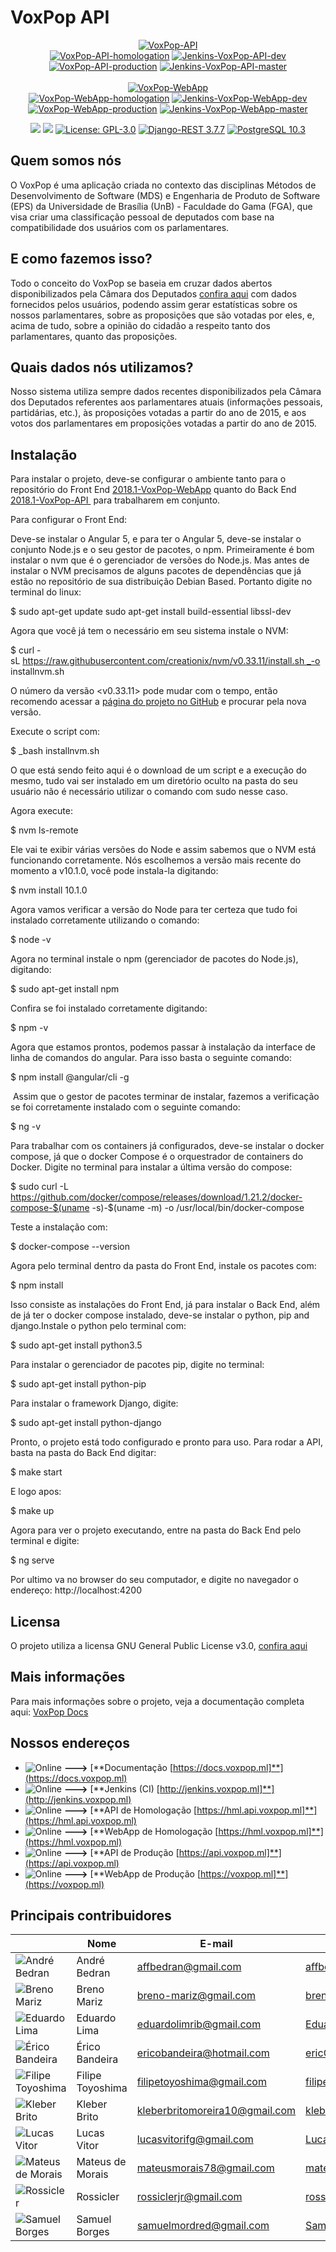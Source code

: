 # VoxPop API

<p align="center">
  <a href="https://github.com/fga-gpp-mds/2018.1-VoxPop-API"><img src="https://img.shields.io/badge/REST_API-VoxPop-orange.svg" alt="VoxPop-API"></a>
  <br>
  <a href="https://github.com/fga-gpp-mds/2018.1-VoxPop-API/tree/dev"><img src="https://img.shields.io/badge/ENV-homologation-orange.svg" alt="VoxPop-API-homologation"></a>
  <a href='http://jenkins.voxpop.ml/job/api-build/job/dev/'><img src='http://jenkins.voxpop.ml/job/api-build/job/dev/badge/icon' alt="Jenkins-VoxPop-API-dev"></a>
  <br>
  <a href="https://github.com/fga-gpp-mds/2018.1-VoxPop-API/tree/master"><img src="https://img.shields.io/badge/ENV-production-orange.svg" alt="VoxPop-API-production"></a>
  <a href='http://jenkins.voxpop.ml/job/api-build/job/master/'><img src='http://jenkins.voxpop.ml/job/api-build/job/master/badge/icon' alt="Jenkins-VoxPop-API-master"></a>
  <br>
  <br>
  <a href="https://github.com/fga-gpp-mds/2018.1-VoxPop-WebApp"><img src="https://img.shields.io/badge/WEB_APP-VoxPop-orange.svg" alt="VoxPop-WebApp"></a>
  <br>
  <a href="https://github.com/fga-gpp-mds/2018.1-VoxPop-WebApp/tree/dev"><img src="https://img.shields.io/badge/ENV-homologation-orange.svg" alt="VoxPop-WebApp-homologation"></a>
  <a href='http://jenkins.voxpop.ml/job/webapp-build/job/dev/'><img src='http://jenkins.voxpop.ml/job/webapp-build/job/dev/badge/icon' alt="Jenkins-VoxPop-WebApp-dev"></a>
  <br>
  <a href="https://github.com/fga-gpp-mds/2018.1-VoxPop-WebApp/tree/master"><img src="https://img.shields.io/badge/ENV-production-orange.svg" alt="VoxPop-WebApp-production"></a>
  <a href='http://jenkins.voxpop.ml/job/webapp-build/job/master/'><img src='http://jenkins.voxpop.ml/job/webapp-build/job/master/badge/icon' alt="Jenkins-VoxPop-WebApp-master"></a>
</p>

<p align="center">
  <a href="https://codeclimate.com/github/fga-gpp-mds/2018.1-VoxPop-API/maintainability"><img src="https://api.codeclimate.com/v1/badges/d5d1a9d76ae1c84fc006/maintainability" /></a>
  <a href="https://codeclimate.com/github/fga-gpp-mds/2018.1-VoxPop-API/test_coverage"><img src="https://api.codeclimate.com/v1/badges/d5d1a9d76ae1c84fc006/test_coverage" /></a>
  <a href="https://opensource.org/licenses/GPL-3.0"><img src="https://img.shields.io/badge/License-GPL-blue.svg" alt="License: GPL-3.0"></a>
  <a href="http://www.django-rest-framework.org/"><img src="https://img.shields.io/badge/Django--REST-3.7.7-red.svg" alt="Django-REST 3.7.7"></a>
  <a href="https://www.postgresql.org/?&"><img src="https://img.shields.io/badge/PostgreSQL-10.3-blue.svg" alt="PostgreSQL 10.3"></a>
</p>

## Quem somos nós

O VoxPop é uma aplicação criada no contexto das disciplinas Métodos de Desenvolvimento de Software (MDS) e Engenharia de Produto de Software (EPS) da Universidade de Brasília (UnB) - Faculdade do Gama (FGA), que visa criar uma classificação pessoal de deputados com base na compatibilidade dos usuários com os parlamentares.

## E como fazemos isso?

Todo o conceito do VoxPop se baseia em cruzar dados abertos disponibilizados pela Câmara dos Deputados [confira aqui](https://dadosabertos.camara.leg.br) com dados fornecidos pelos usuários, podendo assim gerar estatísticas sobre os nossos parlamentares, sobre as proposições que são votadas por eles, e, acima de tudo, sobre a opinião do cidadão a respeito tanto dos parlamentares, quanto das proposições.

## Quais dados nós utilizamos?

Nosso sistema utiliza sempre dados recentes disponibilizados pela Câmara dos Deputados referentes aos parlamentares atuais (informações pessoais, partidárias, etc.), às proposições votadas a partir do ano de 2015, e aos votos dos parlamentares em proposições votadas a partir do ano de 2015.

## Instalação

Para instalar o projeto, deve-se configurar o ambiente tanto para o repositório do Front End [2018.1-VoxPop-WebApp](https://github.com/fga-gpp-mds/2018.1-VoxPop-WebApp/tree/master) quanto do Back End [2018.1-VoxPop-API ](https://github.com/fga-gpp-mds/2018.1-VoxPop-API/tree/master) para trabalharem em conjunto.

Para configurar o Front End:

Deve-se instalar o Angular 5, e para ter o Angular 5, deve-se instalar o conjunto Node.js e o seu gestor de pacotes, o npm. Primeiramente é bom instalar o nvm que é o gerenciador de versões do Node.js. Mas antes de instalar o NVM precisamos de alguns pacotes de dependências que já estão no repositório de sua distribuição Debian Based. Portanto digite no terminal do linux:

$ sudo apt-get update sudo apt-get install build-essential libssl-dev

Agora que você já tem o necessário em seu sistema instale o NVM:

$ curl -sL https://raw.githubusercontent.com/creationix/nvm/v0.33.11/install.sh _-o installnvm.sh

O número da versão <v0.33.11> pode mudar com o tempo, então recomendo acessar a [página do projeto no GitHub](https://github.com/creationix/nvm) e procurar pela nova versão.

Execute o script com:

$ _bash installnvm.sh

O que está sendo feito aqui é o download de um script e a execução do mesmo, tudo vai ser instalado em um diretório oculto na pasta do seu usuário não é necessário utilizar o comando com sudo nesse caso.

Agora execute:

$ nvm ls-remote

Ele vai te exibir várias versões do Node e assim sabemos que o NVM está funcionando corretamente. Nós escolhemos a versão mais recente do momento a v10.1.0, você pode instala-la digitando:

$ nvm install  10.1.0

Agora vamos verificar a versão do Node para ter certeza que tudo foi instalado corretamente utilizando o comando:

$ node -v

Agora no terminal instale o npm (gerenciador de pacotes do Node.js), digitando:

$ sudo apt-get install npm

Confira se foi instalado corretamente digitando:

$ npm -v

Agora que estamos prontos, podemos passar à instalação da interface de linha de comandos do angular. Para isso basta o seguinte comando:

$ npm install @angular/cli -g

 Assim que o gestor de pacotes terminar de instalar, fazemos a verificação se foi corretamente instalado com o seguinte comando:

$ ng -v

Para trabalhar com os containers já configurados, deve-se instalar o docker compose, já que o docker Compose é o orquestrador de containers do Docker. Digite no terminal para instalar a última versão do compose:

$ sudo curl -L https://github.com/docker/compose/releases/download/1.21.2/docker-compose-$(uname -s)-$(uname -m) -o /usr/local/bin/docker-compose

Teste a instalação com:

$ docker-compose --version

Agora pelo terminal dentro da pasta do Front End, instale os pacotes com:

$ npm install

Isso consiste as instalações do Front End, já para instalar o Back End, além de já ter o docker compose instalado, deve-se instalar o python, pip and django.Instale o python pelo terminal com:

$ sudo apt-get install python3.5

Para instalar o gerenciador de pacotes pip, digite no terminal:

$ sudo apt-get install python-pip

Para instalar o framework Django, digite:

$ sudo apt-get install python-django

Pronto, o projeto está todo configurado e pronto para uso. Para rodar a API, basta na pasta do Back End digitar:

$ make start

E logo apos:

$ make up

Agora para ver o projeto executando, entre na pasta do Back End pelo terminal e digite:

$ ng serve

Por ultimo va no browser do seu computador, e digite no navegador o endereço:
http://localhost:4200

## Licensa

O projeto utiliza a licensa GNU General Public License v3.0, [confira aqui](https://github.com/fga-gpp-mds/2018.1-VoxPop-API/blob/master/LICENSE)

## Mais informações

Para mais informações sobre o projeto, veja a documentação completa aqui: [VoxPop Docs](https://docs.voxpop.ml/)

## Nossos endereços

* ![Online](https://img.shields.io/badge/STATUS-Online-green.svg) **--->** [**Documentação [https://docs.voxpop.ml]**](https://docs.voxpop.ml)
* ![Online](https://img.shields.io/badge/STATUS-Online-green.svg) **--->** [**Jenkins (CI) [http://jenkins.voxpop.ml]**](http://jenkins.voxpop.ml)
* ![Online](https://img.shields.io/badge/STATUS-Online-green.svg) **--->** [**API de Homologação [https://hml.api.voxpop.ml]**](https://hml.api.voxpop.ml)
* ![Online](https://img.shields.io/badge/STATUS-Online-green.svg) **--->** [**WebApp de Homologação [https://hml.voxpop.ml]**](https://hml.voxpop.ml)
* ![Online](https://img.shields.io/badge/STATUS-Online-green.svg) **--->** [**API de Produção [https://api.voxpop.ml]**](https://api.voxpop.ml)
* ![Online](https://img.shields.io/badge/STATUS-Online-green.svg) **--->** [**WebApp de Produção [https://voxpop.ml]**](https://voxpop.ml)

## Principais contribuidores

| | **Nome** | **E-mail** | **GitHub** |
|-|------|--------|--------|
|![André Bedran](https://avatars1.githubusercontent.com/u/5595312?s=100&v=4)|André Bedran|affbedran@gmail.com|[affbedran](https://github.com/affbedran)|
| ![Breno Mariz](https://avatars3.githubusercontent.com/u/21313218?v=4&s=100)| Breno Mariz | breno-mariz@gmail.com | [breno-mariz](https://github.com/breno-mariz) |
|![Eduardo Lima](https://avatars0.githubusercontent.com/u/26698993?s=100&v=4)|Eduardo Lima|eduardolimrib@gmail.com|[Eduardolimr](https://github.com/Eduardolimr) |
|![Érico Bandeira](https://avatars0.githubusercontent.com/u/26394460?s=100&v=4)|Érico Bandeira|ericobandeira@hotmail.com|[ericGOD24](https://github.com/ericGOD24) |
|![Filipe Toyoshima](https://avatars3.githubusercontent.com/u/29482983?s=100&v=4)|Filipe Toyoshima|filipetoyoshima@gmail.com|[filipetoyoshima](https://github.com/filipetoyoshima) |
|![Kleber Brito](https://avatars2.githubusercontent.com/u/8596276?s=100&v=4)|Kleber Brito|kleberbritomoreira10@gmail.com|[kleberbritomoreira10](https://github.com/kleberbritomoreira10) |
|![Lucas Vitor](https://avatars1.githubusercontent.com/u/27078392?s=100&v=4)|Lucas Vitor|lucasvitorifg@gmail.com|[Lucas362](https://github.com/Lucas362) |
|![Mateus de Morais](https://avatars1.githubusercontent.com/u/20940145?s=100&v=4)|Mateus de Morais|mateusmorais78@gmail.com|[mateusdemorais](https://github.com/mateusdemorais) |
|![Rossicler](https://avatars1.githubusercontent.com/u/29635581?s=100&v=4)|Rossicler|rossiclerjr@gmail.com|[rossicler](https://github.com/rossicler) |
|![Samuel Borges](https://avatars0.githubusercontent.com/u/23219524?s=100&v=4)|Samuel Borges|samuelmordred@gmail.com|[SamuelMordred](https://github.com/SamuelMordred) |
